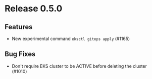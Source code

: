 # Release 0.5.0

## Features

- New experimental command `eksctl gitops apply` (#1165)

## Bug Fixes

- Don't require EKS cluster to be ACTIVE before deleting the cluster (#1010)
